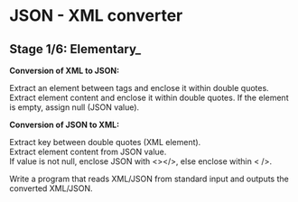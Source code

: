 # JSON - XML converter

## Stage 1/6: Elementary_

**Conversion of XML to JSON:**

Extract an element between tags and enclose it within double quotes.  
Extract element content and enclose it within double quotes. If the element is empty, assign null (JSON value).

**Conversion of JSON to XML:**

Extract key between double quotes (XML element).  
Extract element content from JSON value.  
If value is not null, enclose JSON with  <></>, else enclose within  < />.

Write a program that reads XML/JSON from standard input and outputs the converted XML/JSON.
